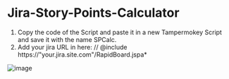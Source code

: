 # Jira-Story-Points-Calculator

1. Copy the code of the Script and paste it in a new Tampermokey Script and save it with the name SPCalc.
2. Add your jira URL in here: 
                 // @include     https://"your.jira.site.com"/RapidBoard.jspa*
                 
![image](https://user-images.githubusercontent.com/58264067/118074856-408df700-b385-11eb-9e79-c234eba2cb90.png)



